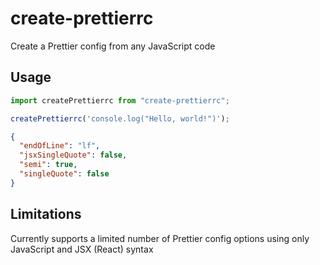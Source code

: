 # create-prettierrc

Create a Prettier config from any JavaScript code

## Usage

```js
import createPrettierrc from "create-prettierrc";

createPrettierrc('console.log("Hello, world!")');
```

```json
{
  "endOfLine": "lf",
  "jsxSingleQuote": false,
  "semi": true,
  "singleQuote": false
}
```

## Limitations

Currently supports a limited number of Prettier config options using only JavaScript and JSX (React) syntax
